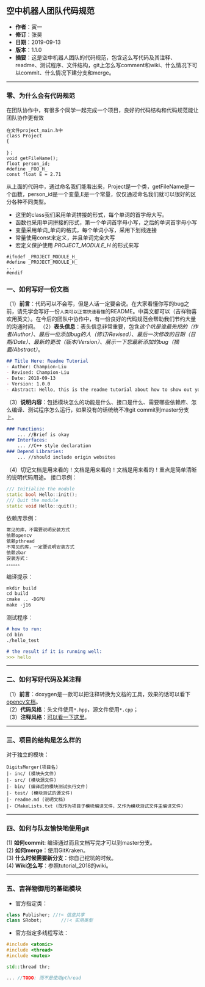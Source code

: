 ## 空中机器人团队代码规范
- **作者**：寅一
- **修订**：张昊
- **日期**：2019-09-13
- **版本**：1.1.0
- **摘要**：这是空中机器人团队的代码规范，包含这么写代码及其注释、readme、测试程序、文件结构，git上怎么写comment和wiki、什么情况下可以commit、什么情况下建分支和merge。

---
### 零、为什么会有代码规范
在团队协作中，有很多个同学一起完成一个项目，良好的代码结构和代码规范能让团队协作更有效
```
在文件project_main.h中
class Project
{

}；
void getFileName();
float person_id;
#define _FOO_H_
const float E = 2.71
```
从上面的代码中，通过命名我们能看出来，Project是一个类，getFileName是一个函数，person_id是一个变量,E是一个常量，仅仅通过命名我们就可以很好的区分各种不同类型。
- 这里的class我们采用单词拼接的形式，每个单词的首字母大写。
- 函数也采用单词拼接的形式，第一个单词首字母小写，之后的单词首字母小写
- 变量采用单词_单词的格式，每个单词小写，采用下划线连接
- 常量使用const来定义，并且单词完全大写
- 宏定义保护使用 _PROJECT_MODULE_H_ 的形式来写
```
#ifndef _PROJECT_MODULE_H_
#define _PROJECT_MODULE_H_
...
#endif
```


### 一、如何写好一份文档
（1）**前言**：代码可以不会写，但是人话一定要会说。在大家看懂你写的bug之前，请先学会写好一份`人类可以正常快速看懂`的README。中英文都可以（吉祥物喜欢用英文）。在今后的团队中协作中，有一份良好的代码规范会帮助我们节约大量的沟通时间。
（2）**表头信息**：表头信息非常重要，包含*这个坑是谁最先挖的（作者/Author）*、*最后一位添加bug的人（修订/Revised）*、*最后一次修改的日期（日期/Date）*、*最新的更改（版本/Version）*、*展示一下您最新添加的bug（摘要/Abstract）*。

```md
## Title Here: Readme Tutorial
- Author: Champion-Liu
- Revised: Champion-Liu
- Date: 2018-09-13
- Version: 1.0.0
- Abstract: Hello, this is the readme tutorial about how to show out your bug.
```

（3）**说明内容**：包括模块怎么的功能是什么、接口是什么、需要哪些依赖库、怎么编译、测试程序怎么运行，如果没有的话统统不准git commit到master分支上。

```md
### Functions:
	... //Brief is okay
### Interfaces:
	... //C++ style declaration
### Depend Libraries:
	... //should include origin websites
```
（4）切记文档是用来看的！文档是用来看的！文档是用来看的！重点是简单清晰的说明代码用途。
接口示例：

```cpp
/// Initialize the module
static bool Hello::init();
/// Quit the module
static void Hello::quit();
```

依赖库示例：

```md
常见的库，不需要说明安装方式
依赖opencv
依赖pthread
不常见的库，一定要说明安装方式
依赖zbar
安装方式：
。。。。。。
```

编译提示：

```md
mkdir build
cd build
cmake .. -DGPU
make -j16
```

测试程序：

```md
# how to run:
cd bin
./hello_test

# the result if it is running well:
>>> hello
```

---

### 二、如何写好代码及其注释
（1）**前言**：doxygen是一款可以把注释转换为文档的工具，效果的话可以看下[opencv文档](http://docs.opencv.org/3.4.3/)。  
（2）**代码风格**：头文件使用`*.hpp`，源文件使用`*.cpp`；  
（3）**注释风格**：[可以看一下这里](https://blog.csdn.net/wenrenhua08/article/details/39591239)。  

---

### 三、项目的结构是怎么样的
对于独立的模块：

```
DigitsMerger(项目名)
|- inc/ (模块头文件)
|- src/ (模块源文件)
|- bin/ (编译后的模块测试执行文件)
|- test/ (模块测试的源文件)
|- readme.md (说明文档)
|- CMakeLists.txt (既作为项目子模块编译文件，又作为模块测试文件主编译文件)
```

---

### 四、如何与队友愉快地使用git
(1) **如何commit**: 编译通过而且文档写完才可以到master分支。  
(2) **如何merge**：使用GitKraken。  
(3) **什么时候需要新分支**：你自己挖坑的时候。  
(4) **Wiki怎么写**：参照tutorial_2018的wiki。

---

### 五、吉祥物御用的基础模块
+ 官方指定类：

```cpp
class Publisher; //!< 信息共享
class SRobot;		//!< 实用类型  
```

+ 官方指定多线程写法：

```cpp
#include <atomic>
#include <thread>
#include <mutex>

std::thread thr;

... //TODO: 而不是使用pthread
```
